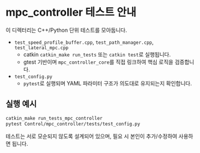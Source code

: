 # mpc_controller 테스트 안내

이 디렉터리는 C++/Python 단위 테스트를 모아둡니다.

- `test_speed_profile_buffer.cpp`, `test_path_manager.cpp`, `test_lateral_mpc.cpp`
  - catkin `catkin_make run_tests` 또는 `catkin test`로 실행됩니다.
  - gtest 기반이며 `mpc_controller_core`를 직접 링크하여 핵심 로직을 검증합니다.
- `test_config.py`
  - `pytest`로 실행되며 YAML 파라미터 구조가 의도대로 유지되는지 확인합니다.

## 실행 예시

```bash
catkin_make run_tests_mpc_controller
pytest Control/mpc_controller/tests/test_config.py
```

테스트는 서로 모순되지 않도록 설계되어 있으며, 필요 시 본인이 추가/수정하여 사용하면 됩니다.

